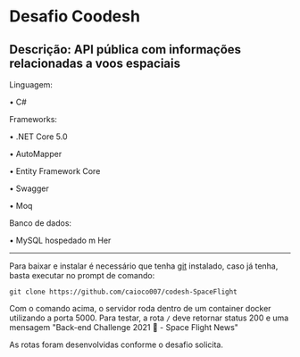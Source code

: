 # Desafio Coodesh
## Descrição: API pública com informações relacionadas a voos espaciais

Linguagem:

• C#

Frameworks:

• .NET Core 5.0

• AutoMapper

• Entity Framework Core

• Swagger

• Moq

Banco de dados:

• MySQL hospedado m Her

****

Para baixar e instalar é necessário que tenha [git](https://git-scm.com/downloads) instalado,
caso já tenha, basta executar no prompt de comando: 

`git clone https://github.com/caioco007/codesh-SpaceFlight`


Com o comando acima, o servidor roda dentro de um container docker utilizando a porta 5000.
Para testar, a rota `/` deve retornar status 200 e uma mensagem "Back-end Challenge 2021 🏅 - Space Flight News"

As rotas foram desenvolvidas conforme o desafio solicita.
